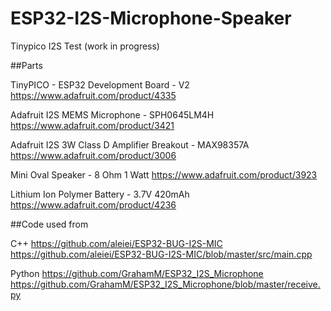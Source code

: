 # ESP32-I2S-Microphone-Speaker

Tinypico I2S Test (work in progress)

##Parts

TinyPICO - ESP32 Development Board - V2
https://www.adafruit.com/product/4335

Adafruit I2S MEMS Microphone - SPH0645LM4H
https://www.adafruit.com/product/3421

Adafruit I2S 3W Class D Amplifier Breakout - MAX98357A
https://www.adafruit.com/product/3006

Mini Oval Speaker - 8 Ohm 1 Watt
https://www.adafruit.com/product/3923

Lithium Ion Polymer Battery - 3.7V 420mAh
https://www.adafruit.com/product/4236



##Code used from

C++
https://github.com/aleiei/ESP32-BUG-I2S-MIC
https://github.com/aleiei/ESP32-BUG-I2S-MIC/blob/master/src/main.cpp

Python
https://github.com/GrahamM/ESP32_I2S_Microphone
https://github.com/GrahamM/ESP32_I2S_Microphone/blob/master/receive.py
